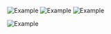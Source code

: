 ![Example](https://trello-attachments.s3.amazonaws.com/5f03a96673c8ba6def517aa8/5f03ac16da4490420d9decb5/04e2193d16282754c684a4e8a078dfac/wfs.svg)
![Example](https://trello-attachments.s3.amazonaws.com/5f03a96673c8ba6def517aa8/5f07860d36169809e5229e8d/x/2cad0e743e4af103836437dc50a1131f/wf4.svg)
![Example](https://trello-attachments.s3.amazonaws.com/5f03a96673c8ba6def517aa8/5f0f88c1883464098aedd313/8d18158d99ac896b4db567e9758a1c44/wf5.svg)

![Example](https://trello-attachments.s3.amazonaws.com/5f03a96673c8ba6def517aa8/5f10a0326f6ac01718e0f103/4a0a40bd7e08c69db34809e92e6b6242/cats_and_dogs.png)
